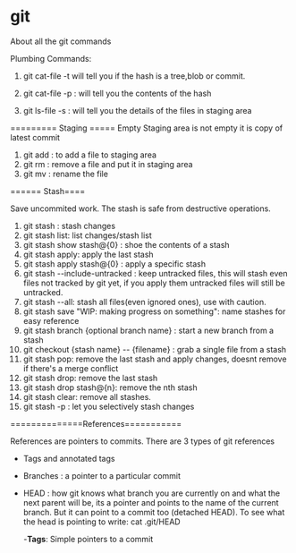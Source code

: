 # git
About all the git commands 


Plumbing Commands: 
1. git cat-file -t <hash>   will tell you if the hash is a tree,blob or commit.
2. git cat-file -p <hash> : will tell you the contents of the hash

3. git ls-file -s : will tell you the details of the files in staging area

========= Staging =====
Empty Staging area is not empty it is copy of latest commit 

1. git add <filename> : to add a file to staging area
2. git rm <filename>: remove a file and put it in staging area
3. git mv <file>: rename the file


====== Stash====

Save uncommited work. The stash is safe from destructive operations.

1. git stash : stash changes 
2. git stash list: list changes/stash list
3. git stash show stash@{0} : shoe the contents of a stash 
4. git stash apply: apply the last stash
5. git stash apply stash@{0} : apply a specific stash
6. git stash --include-untracked : keep untracked files, this  will stash even files not tracked by git yet, if you apply them untracked files will still be untracked.
7. git stash --all:  stash all files(even ignored ones), use with caution.
8. git stash save "WIP: making progress on something": name stashes for easy reference 
9. git stash branch {optional branch name} : start a new branch from a stash 
10. git checkout {stash name} -- {filename} : grab a single file from a stash
11. git stash pop: remove the last stash and apply changes, doesnt remove if there's a merge conflict
12. git stash drop: remove the last stash 
13. git stash drop stash@{n}: remove the nth stash 
14. git stash clear: remove all stashes.
15. git stash -p : let you selectively stash changes

==============References===========

References are pointers to commits. 
There are 3 types of git references 
- Tags and annotated tags 
- Branches : a pointer to a particular commit
- HEAD : how git knows what branch you are currently on and what the next parent will be, its a pointer and points to the 
name of the current branch. But it can point to a commit too (detached HEAD). To see what the head is pointing to
write: cat .git/HEAD
    
    
  -**Tags**: Simple pointers to a commit 


 
